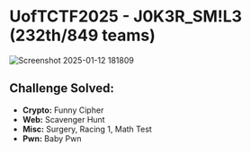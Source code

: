 # UofTCTF2025 - J0K3R_SM!L3 (232th/849 teams)

![Screenshot 2025-01-12 181809](https://github.com/user-attachments/assets/1bc1c8c1-bd10-4b6b-b872-30ae72bc772b)

## Challenge Solved:
- **Crypto:** Funny Cipher
- **Web:** Scavenger Hunt
- **Misc:** Surgery, Racing 1, Math Test
- **Pwn:** Baby Pwn
  
